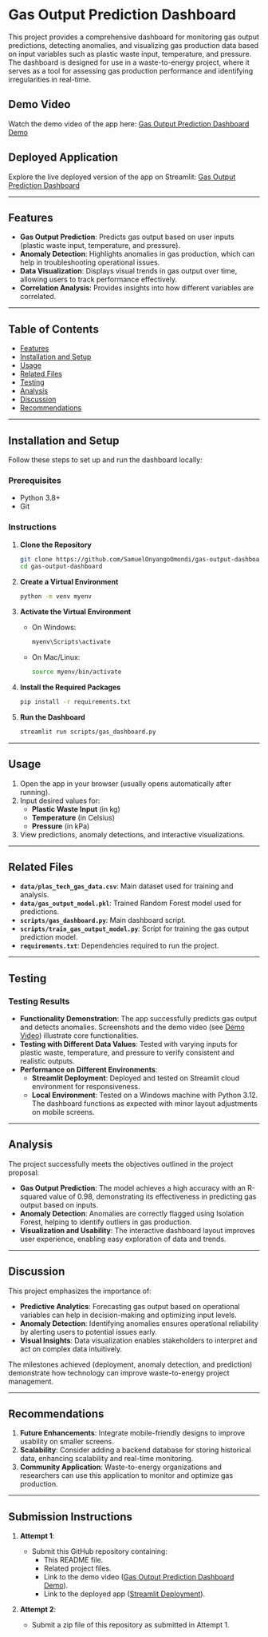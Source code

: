 # Gas Output Prediction Dashboard

This project provides a comprehensive dashboard for monitoring gas output predictions, detecting anomalies, and visualizing gas production data based on input variables such as plastic waste input, temperature, and pressure. The dashboard is designed for use in a waste-to-energy project, where it serves as a tool for assessing gas production performance and identifying irregularities in real-time.

## Demo Video

Watch the demo video of the app here: [Gas Output Prediction Dashboard Demo](https://drive.google.com/file/d/1RLojR5M22UKKP0pvUVrOVYfDvdOyKuYI/view?usp=sharing)

## Deployed Application

Explore the live deployed version of the app on Streamlit: [Gas Output Prediction Dashboard](https://samuelonyangoomondi-gas-output-dash-scriptsgas-dashboard-7vg08h.streamlit.app/)

---

## Features

- **Gas Output Prediction**: Predicts gas output based on user inputs (plastic waste input, temperature, and pressure).
- **Anomaly Detection**: Highlights anomalies in gas production, which can help in troubleshooting operational issues.
- **Data Visualization**: Displays visual trends in gas output over time, allowing users to track performance effectively.
- **Correlation Analysis**: Provides insights into how different variables are correlated.

---

## Table of Contents

- [Features](#features)
- [Installation and Setup](#installation-and-setup)
- [Usage](#usage)
- [Related Files](#related-files)
- [Testing](#testing)
- [Analysis](#analysis)
- [Discussion](#discussion)
- [Recommendations](#recommendations)

---

## Installation and Setup

Follow these steps to set up and run the dashboard locally:

### Prerequisites

- Python 3.8+
- Git

### Instructions

1. **Clone the Repository**

   ```bash
   git clone https://github.com/SamuelOnyangoOmondi/gas-output-dashboard.git
   cd gas-output-dashboard
   ```

2. **Create a Virtual Environment**

   ```bash
   python -m venv myenv
   ```

3. **Activate the Virtual Environment**

   - On Windows:
     ```bash
     myenv\Scripts\activate
     ```
   - On Mac/Linux:
     ```bash
     source myenv/bin/activate
     ```

4. **Install the Required Packages**

   ```bash
   pip install -r requirements.txt
   ```

5. **Run the Dashboard**

   ```bash
   streamlit run scripts/gas_dashboard.py
   ```

---

## Usage

1. Open the app in your browser (usually opens automatically after running).
2. Input desired values for:
   - **Plastic Waste Input** (in kg)
   - **Temperature** (in Celsius)
   - **Pressure** (in kPa)
3. View predictions, anomaly detections, and interactive visualizations.

---

## Related Files

- **`data/plas_tech_gas_data.csv`**: Main dataset used for training and analysis.
- **`data/gas_output_model.pkl`**: Trained Random Forest model used for predictions.
- **`scripts/gas_dashboard.py`**: Main dashboard script.
- **`scripts/train_gas_output_model.py`**: Script for training the gas output prediction model.
- **`requirements.txt`**: Dependencies required to run the project.

---

## Testing

### Testing Results

- **Functionality Demonstration**: The app successfully predicts gas output and detects anomalies. Screenshots and the demo video (see [Demo Video](#demo-video)) illustrate core functionalities.
- **Testing with Different Data Values**: Tested with varying inputs for plastic waste, temperature, and pressure to verify consistent and realistic outputs.
- **Performance on Different Environments**: 
  - **Streamlit Deployment**: Deployed and tested on Streamlit cloud environment for responsiveness.
  - **Local Environment**: Tested on a Windows machine with Python 3.12. The dashboard functions as expected with minor layout adjustments on mobile screens.

---

## Analysis

The project successfully meets the objectives outlined in the project proposal:
- **Gas Output Prediction**: The model achieves a high accuracy with an R-squared value of 0.98, demonstrating its effectiveness in predicting gas output based on inputs.
- **Anomaly Detection**: Anomalies are correctly flagged using Isolation Forest, helping to identify outliers in gas production.
- **Visualization and Usability**: The interactive dashboard layout improves user experience, enabling easy exploration of data and trends.

---

## Discussion

This project emphasizes the importance of:
- **Predictive Analytics**: Forecasting gas output based on operational variables can help in decision-making and optimizing input levels.
- **Anomaly Detection**: Identifying anomalies ensures operational reliability by alerting users to potential issues early.
- **Visual Insights**: Data visualization enables stakeholders to interpret and act on complex data intuitively.

The milestones achieved (deployment, anomaly detection, and prediction) demonstrate how technology can improve waste-to-energy project management.

---

## Recommendations

1. **Future Enhancements**: Integrate mobile-friendly designs to improve usability on smaller screens.
2. **Scalability**: Consider adding a backend database for storing historical data, enhancing scalability and real-time monitoring.
3. **Community Application**: Waste-to-energy organizations and researchers can use this application to monitor and optimize gas production.

---

## Submission Instructions

1. **Attempt 1**:
   - Submit this GitHub repository containing:
     - This README file.
     - Related project files.
     - Link to the demo video ([Gas Output Prediction Dashboard Demo](https://drive.google.com/file/d/1RLojR5M22UKKP0pvUVrOVYfDvdOyKuYI/view?usp=sharing)).
     - Link to the deployed app ([Streamlit Deployment](https://samuelonyangoomondi-gas-output-dash-scriptsgas-dashboard-7vg08h.streamlit.app/)).

2. **Attempt 2**:
   - Submit a zip file of this repository as submitted in Attempt 1.
